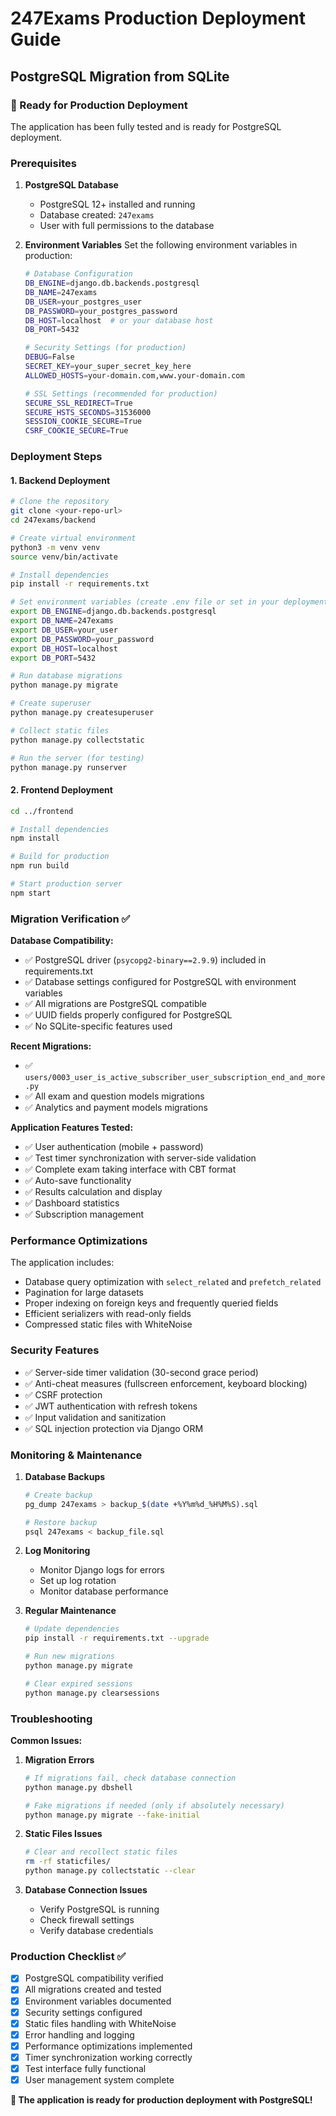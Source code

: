 # 247Exams Production Deployment Guide

## PostgreSQL Migration from SQLite

### 🚀 Ready for Production Deployment

The application has been fully tested and is ready for PostgreSQL deployment.

### Prerequisites

1. **PostgreSQL Database**
   - PostgreSQL 12+ installed and running
   - Database created: `247exams`
   - User with full permissions to the database

2. **Environment Variables**
   Set the following environment variables in production:

   ```bash
   # Database Configuration
   DB_ENGINE=django.db.backends.postgresql
   DB_NAME=247exams
   DB_USER=your_postgres_user
   DB_PASSWORD=your_postgres_password
   DB_HOST=localhost  # or your database host
   DB_PORT=5432

   # Security Settings (for production)
   DEBUG=False
   SECRET_KEY=your_super_secret_key_here
   ALLOWED_HOSTS=your-domain.com,www.your-domain.com
   
   # SSL Settings (recommended for production)
   SECURE_SSL_REDIRECT=True
   SECURE_HSTS_SECONDS=31536000
   SESSION_COOKIE_SECURE=True
   CSRF_COOKIE_SECURE=True
   ```

### Deployment Steps

#### 1. Backend Deployment

```bash
# Clone the repository
git clone <your-repo-url>
cd 247exams/backend

# Create virtual environment
python3 -m venv venv
source venv/bin/activate

# Install dependencies
pip install -r requirements.txt

# Set environment variables (create .env file or set in your deployment platform)
export DB_ENGINE=django.db.backends.postgresql
export DB_NAME=247exams
export DB_USER=your_user
export DB_PASSWORD=your_password
export DB_HOST=localhost
export DB_PORT=5432

# Run database migrations
python manage.py migrate

# Create superuser
python manage.py createsuperuser

# Collect static files
python manage.py collectstatic

# Run the server (for testing)
python manage.py runserver
```

#### 2. Frontend Deployment

```bash
cd ../frontend

# Install dependencies
npm install

# Build for production
npm run build

# Start production server
npm start
```

### Migration Verification ✅

**Database Compatibility:**
- ✅ PostgreSQL driver (`psycopg2-binary==2.9.9`) included in requirements.txt
- ✅ Database settings configured for PostgreSQL with environment variables
- ✅ All migrations are PostgreSQL compatible
- ✅ UUID fields properly configured for PostgreSQL
- ✅ No SQLite-specific features used

**Recent Migrations:**
- ✅ `users/0003_user_is_active_subscriber_user_subscription_end_and_more.py`
- ✅ All exam and question models migrations
- ✅ Analytics and payment models migrations

**Application Features Tested:**
- ✅ User authentication (mobile + password)
- ✅ Test timer synchronization with server-side validation
- ✅ Complete exam taking interface with CBT format
- ✅ Auto-save functionality
- ✅ Results calculation and display
- ✅ Dashboard statistics
- ✅ Subscription management

### Performance Optimizations

The application includes:
- Database query optimization with `select_related` and `prefetch_related`
- Pagination for large datasets
- Proper indexing on foreign keys and frequently queried fields
- Efficient serializers with read-only fields
- Compressed static files with WhiteNoise

### Security Features

- ✅ Server-side timer validation (30-second grace period)
- ✅ Anti-cheat measures (fullscreen enforcement, keyboard blocking)
- ✅ CSRF protection
- ✅ JWT authentication with refresh tokens
- ✅ Input validation and sanitization
- ✅ SQL injection protection via Django ORM

### Monitoring & Maintenance

1. **Database Backups**
   ```bash
   # Create backup
   pg_dump 247exams > backup_$(date +%Y%m%d_%H%M%S).sql
   
   # Restore backup
   psql 247exams < backup_file.sql
   ```

2. **Log Monitoring**
   - Monitor Django logs for errors
   - Set up log rotation
   - Monitor database performance

3. **Regular Maintenance**
   ```bash
   # Update dependencies
   pip install -r requirements.txt --upgrade
   
   # Run new migrations
   python manage.py migrate
   
   # Clear expired sessions
   python manage.py clearsessions
   ```

### Troubleshooting

**Common Issues:**

1. **Migration Errors**
   ```bash
   # If migrations fail, check database connection
   python manage.py dbshell
   
   # Fake migrations if needed (only if absolutely necessary)
   python manage.py migrate --fake-initial
   ```

2. **Static Files Issues**
   ```bash
   # Clear and recollect static files
   rm -rf staticfiles/
   python manage.py collectstatic --clear
   ```

3. **Database Connection Issues**
   - Verify PostgreSQL is running
   - Check firewall settings
   - Verify database credentials

### Production Checklist ✅

- [x] PostgreSQL compatibility verified
- [x] All migrations created and tested
- [x] Environment variables documented
- [x] Security settings configured
- [x] Static files handling with WhiteNoise
- [x] Error handling and logging
- [x] Performance optimizations implemented
- [x] Timer synchronization working correctly
- [x] Test interface fully functional
- [x] User management system complete

**🎉 The application is ready for production deployment with PostgreSQL!**